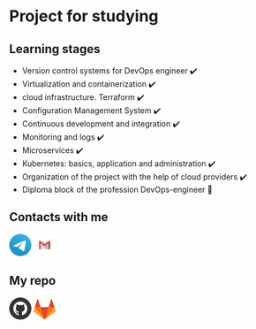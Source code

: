 # Project for studying

## Learning stages

- Version control systems for DevOps engineer :heavy_check_mark:
- Virtualization and containerization :heavy_check_mark:
- cloud infrastructure. Terraform :heavy_check_mark:
- Configuration Management System :heavy_check_mark:
- Continuous development and integration :heavy_check_mark:
- Monitoring and logs :heavy_check_mark:
- Microservices :heavy_check_mark:
- Kubernetes: basics, application and administration :heavy_check_mark:
- Organization of the project with the help of cloud providers :heavy_check_mark:
- Diploma block of the profession DevOps-engineer :triangular_flag_on_post:

## Contacts with me

<a href="https://t.me/AlexeyNikiforov"><img src="resource/Telegram.svg" width="40"></a>
<a href="mailto:alyoshqa.nikiforov@gmail.com"><img src="resource/Gmail.svg" width="40"></a>

## My repo

<a href="https://github.com/A1yoshQa/netology"><img src="resource/Github.svg" width="40"></a>
<a href="https://gitlab.com/alyoshqa.nikiforov/netology"><img src="resource/Gitlab.svg" width="40"></a>
